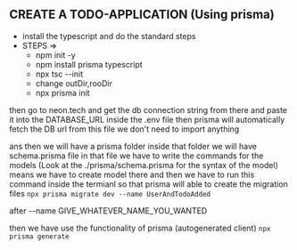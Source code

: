 ## CREATE A TODO-APPLICATION (Using prisma)
-  install the typescript and do the standard steps
-   STEPS =>
    * npm init -y
    * npm install prisma typescript
    * npx tsc --init 
    * change outDir,rooDir
    * npx prisma init

then go to neon.tech and get the db connection string from there and paste it into the DATABASE_URL inside the .env file then prisma will automatically fetch the DB url from this file we don't need to import anything

ans then we will have a prisma folder inside that folder we will have schema.prisma file in that file we have to write the commands for the models (Look at the ./prisma/schema.prisma for the syntax of the model) means we have to create model there and then we have to run this command inside the termianl so that prisma will able to create the migration files 
        ```npx prisma migrate dev --name UserAndTodoAdded```

after --name GIVE_WHATEVER_NAME_YOU_WANTED
 
then we have use the functionality of prisma (autogenerated client)
        ```npx prisma generate```
